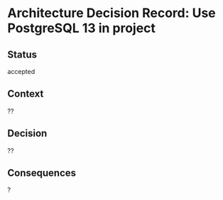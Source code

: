 # Architecture Decision Record: Use PostgreSQL 13 in project

## Status

accepted

## Context

??

## Decision

??

## Consequences

?